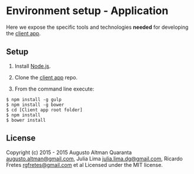 Environment setup - Application
=========

Here we expose the specific tools and technologies **needed** for developing the [client app](https://github.com/AdrianDeLasSierras/Application).

Setup
-------------

1. Install [Node.js](https://nodejs.org/en/).

2. Clone the [client app](https://github.com/AdrianDeLasSierras/Application) repo.

3. From the command line execute:
  ```shell
  $ npm install -g gulp
  $ npm install -g bower
  $ cd [Client app root folder]
  $ npm install
  $ bower install
  ```

License
-------------

Copyright (c) 2015 - 2015 Augusto Altman Quaranta <augusto.altman@gmail.com>, Julia Lima <julia.lima.dg@gmail.com>, Ricardo Fretes <rgfretes@gmail.com> et al Licensed under the MIT license.
